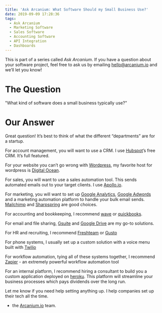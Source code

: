 ```yaml
---
title: 'Ask Arcanium: What Software Should my Small Business Use?'
date: 2019-09-09 17:28:36
tags:
  - Ask Arcanium
  - Marketing Software
  - Sales Software
  - Accounting Software
  - API Integration
  - Dashboards
---
```


This is part of a series called *Ask Arcanium*. If you have a question about your software project, feel free to ask us by emailing hello@arcanium.io and we’ll let you know!

# The Question

"What kind of software does a small business typically use?"

# Our Answer

Great question! It’s best to think of what the different “departments” are for a startup.

For account management, you will want to use a CRM. I use [Hubspot](hubspot.com)’s free CRM. It’s full featured.

For your website you can’t go wrong with [Wordpress](wordpress.org), my favorite host for wordpress is [Digital Ocean](digitalocean.com).

For sales, you will want to use a sales automation tool. This sends automated emails out to your target clients. I use [Apollo.io](Apollo.io).

For marketing, you will want to set up [Google Analytics](analytics.google.com), [Google Adwords](ads.google.com) and a marketing automation platform to handle your bulk email sends. [Mailchimp](mailchimp.com) and [Sharpspring](sharpspring.com) are good choices.

For accounting and bookkeeping, I recommend [wave](waveapps.com) or [quickbooks](quickbooks.com).

For email and file sharing, [Gsuite](gsuite.google.com) and [Google Drive](drive.google.com) are my go-to solutions.

For HR and recruiting, I recommend [Freshteam](freshteam.com) or [Gusto](gusto.com)

For phone systems, I usually set up a custom solution with a voice menu built with [Twilio](twilio.com)

For workflow automation, tying all of these systems together, I recommend [Zapier](zapier.com) - an extremely powerful workflow automation tool

For an internal platform, I recommend hiring a consultant to build you a custom application deployed on [heroku](heroku.com). This platform will streamline your business processes which pays dividends over the long run.

Let me know if you need help setting anything up. I help companies set up their tech all the time.

- the [Arcanium.io](arcanium.io) team.







